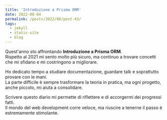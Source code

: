 ```yaml
---
title: 'Introduzione a Prisma ORM'
date: 2022-08-04
permalink: /posts/2022/08/post-43/
tags:
  - jekyll
  - static-site
  - blog
---
```


Quest'anno sto affrontando **Introduzione a Prisma ORM**.  
Rispetto al 2021 mi sento molto più sicuro, ma continuo a trovare concetti che mi sfidano e mi costringono a migliorare.

Ho dedicato tempo a studiare documentazione, guardare talk e soprattutto provare con le mani.  
La parte difficile è sempre trasformare la teoria in pratica, ma ogni progetto, anche piccolo, mi aiuta a consolidare.

Scrivere questo diario mi permette di riflettere e di accorgermi dei progressi fatti.  
Il mondo del web development corre veloce, ma riuscire a tenerne il passo è estremamente stimolante.

